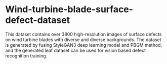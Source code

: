 # Wind-turbine-blade-surface-defect-dataset
This dataset contains over 3800 high-resolution images of surface defects on wind turbine blades with diverse and diverse backgrounds. The dataset is generated by fusing StyleGAN3 deep learning model and PBGM method, and the generated leaf dataset can be used for vision based defect recognition training.
